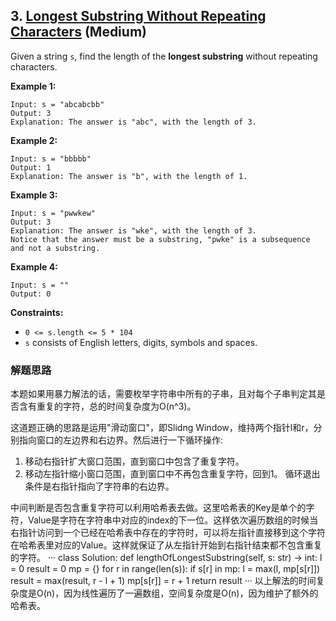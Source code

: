 ## 3. [Longest Substring Without Repeating Characters](https://leetcode.com/problems/longest-substring-without-repeating-characters/) (Medium)
Given a string `s`, find the length of the **longest substring** without repeating characters.

 

**Example 1:**
```
Input: s = "abcabcbb"
Output: 3
Explanation: The answer is "abc", with the length of 3.
```

**Example 2:**
```
Input: s = "bbbbb"
Output: 1
Explanation: The answer is "b", with the length of 1.
```
**Example 3:**
```
Input: s = "pwwkew"
Output: 3
Explanation: The answer is "wke", with the length of 3.
Notice that the answer must be a substring, "pwke" is a subsequence and not a substring.
```
**Example 4:**
```
Input: s = ""
Output: 0
``` 

**Constraints:**

- `0 <= s.length <= 5 * 104`
- `s` consists of English letters, digits, symbols and spaces.

### 解题思路
本题如果用暴力解法的话，需要枚举字符串中所有的子串，且对每个子串判定其是否含有重复的字符，总的时间复杂度为O(n^3)。

这道题正确的思路是运用"滑动窗口"，即Slidng Window，维持两个指针l和r，分别指向窗口的左边界和右边界。然后进行一下循环操作:
1. 移动右指针扩大窗口范围，直到窗口中包含了重复字符。
2. 移动左指针缩小窗口范围，直到窗口中不再包含重复字符，回到1。
循环退出条件是右指针指向了字符串的右边界。

中间判断是否包含重复字符可以利用哈希表去做。这里哈希表的Key是单个的字符，Value是字符在字符串中对应的index的下一位。这样依次遍历数组的时候当右指针访问到一个已经在哈希表中存在的字符时，可以将左指针直接移到这个字符在哈希表里对应的Value。这样就保证了从左指针开始到右指针结束都不包含重复的字符。
···
class Solution:
    def lengthOfLongestSubstring(self, s: str) -> int:
        l = 0
        result = 0
        mp = {}
        for r in range(len(s)):
            if s[r] in mp:
                l = max(l, mp[s[r]])
            result = max(result, r - l + 1)
            mp[s[r]] = r + 1
        return result
···
以上解法的时间复杂度是O(n)，因为线性遍历了一遍数组，空间复杂度是O(n)，因为维护了额外的哈希表。




